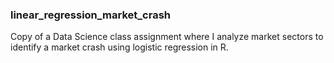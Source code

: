 ### linear_regression_market_crash
Copy of a Data Science class assignment where I analyze market sectors to identify a market crash using logistic regression in R.
